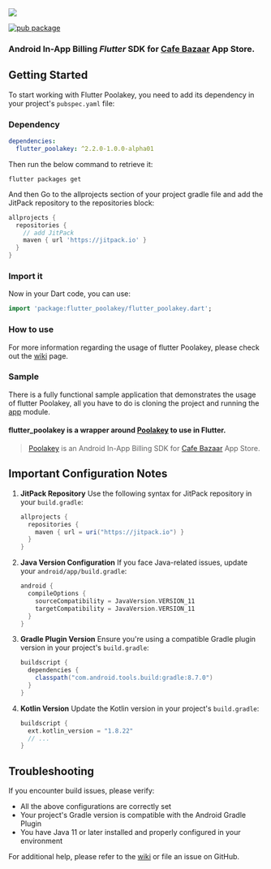<img src="https://github.com/cafebazaar/flutter_poolakey/raw/master/repo_files/flutter_poolakey.jpg"/>

[![pub package](https://img.shields.io/pub/v/flutter_poolakey.svg)](https://pub.dartlang.org/packages/flutter_poolakey)

### Android In-App Billing *Flutter* SDK for [Cafe Bazaar](https://cafebazaar.ir/?l=en) App Store.

## Getting Started

To start working with Flutter Poolakey, you need to add its dependency in your
project's `pubspec.yaml` file:

### Dependency

```yaml
dependencies:
  flutter_poolakey: ^2.2.0-1.0.0-alpha01
```

Then run the below command to retrieve it:

```shell
flutter packages get
```

And then Go to the allprojects section of your project gradle file and add the JitPack repository to the repositories block:
```groovy
allprojects {
  repositories {
    // add JitPack
    maven { url 'https://jitpack.io' }
  }
} 
```

### Import it

Now in your Dart code, you can use:

```dart
import 'package:flutter_poolakey/flutter_poolakey.dart';
```

### How to use

For more information regarding the usage of flutter Poolakey, please check out
the [wiki](https://github.com/cafebazaar/flutter_poolakey/wiki) page.

### Sample

There is a fully functional sample application that demonstrates the usage of flutter Poolakey, all you have
to do is cloning the project and running
the [app](https://github.com/cafebazaar/flutter_poolakey/tree/master/example) module.


#### flutter_poolakey is a wrapper around [Poolakey](https://github.com/cafebazaar/Poolakey) to use in Flutter.

> [Poolakey](https://github.com/cafebazaar/Poolakey) is an Android In-App Billing SDK
> for [Cafe Bazaar](https://cafebazaar.ir/?l=en) App Store.


## Important Configuration Notes

1. **JitPack Repository**
   Use the following syntax for JitPack repository in your `build.gradle`:
   ```gradle
   allprojects {
     repositories {
       maven { url = uri("https://jitpack.io") }
     }
   }
   ```

2. **Java Version Configuration**
   If you face Java-related issues, update your `android/app/build.gradle`:
   ```gradle
   android {
     compileOptions {
       sourceCompatibility = JavaVersion.VERSION_11
       targetCompatibility = JavaVersion.VERSION_11
     }
   }
   ```

3. **Gradle Plugin Version**
   Ensure you're using a compatible Gradle plugin version in your project's `build.gradle`:
   ```gradle
   buildscript {
     dependencies {
       classpath("com.android.tools.build:gradle:8.7.0")
     }
   }
   ```

4. **Kotlin Version**
   Update the Kotlin version in your project's `build.gradle`:
   ```gradle
   buildscript {
     ext.kotlin_version = "1.8.22"
     // ...
   }
   ```

## Troubleshooting

If you encounter build issues, please verify:
- All the above configurations are correctly set
- Your project's Gradle version is compatible with the Android Gradle Plugin
- You have Java 11 or later installed and properly configured in your environment

For additional help, please refer to the [wiki](https://github.com/cafebazaar/flutter_poolakey/wiki) or file an issue on GitHub.
